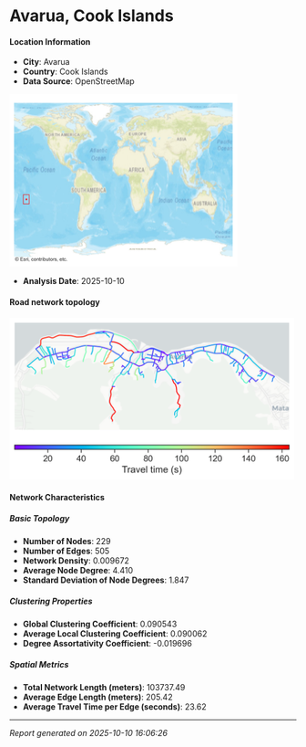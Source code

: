# Avarua, Cook Islands

#### Location Information

- **City**: Avarua
- **Country**: Cook Islands
- **Data Source**: OpenStreetMap
<img src="Avarua_location.png" alt="Avarua Location Map" width="400" />

- **Analysis Date**: 2025-10-10

#### Road network topology

<img src="Avarua_network_map.png" alt="Avarua Road Network Map" width="500"/>

#### Network Characteristics

##### Basic Topology

- **Number of Nodes**: 229
- **Number of Edges**: 505
- **Network Density**: 0.009672
- **Average Node Degree**: 4.410
- **Standard Deviation of Node Degrees**: 1.847

##### Clustering Properties

- **Global Clustering Coefficient**: 0.090543
- **Average Local Clustering Coefficient**: 0.090062
- **Degree Assortativity Coefficient**: -0.019696

##### Spatial Metrics

- **Total Network Length (meters)**: 103737.49
- **Average Edge Length (meters)**: 205.42
- **Average Travel Time per Edge (seconds)**: 23.62

---
*Report generated on 2025-10-10 16:06:26*

